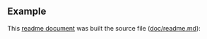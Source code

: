 <?
  @include {readme} introduction.md install.md
?>

## Example

This [readme document](/README.md) was built the source file ([doc/readme.md](/doc/readme)):

<?
  @source {markdown} readme.md
?>

<?
  @include {readme} macros.md
?>

<?
  @exec ./sbin/apidocs
?>

<?
  @include {readme} license.md links.md
?>
